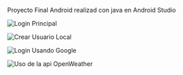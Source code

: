 Proyecto Final Android realizad con java en Android Studio

![Login Principal](https://github.com/byron641/ProyectoFinalV2/blob/main/Screenshots/Login%20Proyecto%20Final%202.png)

![Crear Usuario Local](https://github.com/byron641/ProyectoFinalV2/blob/main/Screenshots/Crear%20usuario%20Proyecto%20Final%202.png)

![Login Usando Google](https://github.com/byron641/ProyectoFinalV2/blob/main/Screenshots/Login%20con%20Google%20Proyecto%20Final%202.png)

![Uso de la api OpenWeather](https://github.com/byron641/ProyectoFinalV2/blob/main/Screenshots/Uso%20de%20Api%20OpenWeather%20Proyecto%20Final%202.png)





